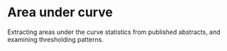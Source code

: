 # Area under curve

Extracting areas under the curve statistics from published abstracts, and examining thresholding patterns.